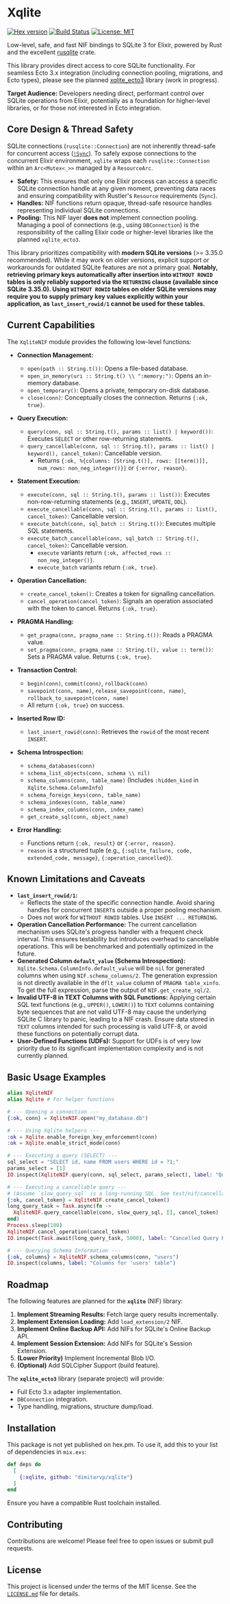 # Xqlite

[![Hex version](https://img.shields.io/hexpm/v/xqlite.svg?style=flat)](https://hex.pm/packages/xqlite)
[![Build Status](https://github.com/dimitarvp/xqlite/workflows/CI/badge.svg)](https://github.com/dimitarvp/xqlite/actions)
[![License: MIT](https://img.shields.io/badge/License-MIT-yellow.svg)](https://opensource.org/licenses/MIT)

Low-level, safe, and fast NIF bindings to SQLite 3 for Elixir, powered by Rust and the excellent [rusqlite](https://crates.io/crates/rusqlite) crate.

This library provides direct access to core SQLite functionality. For seamless Ecto 3.x integration (including connection pooling, migrations, and Ecto types), please see the planned [xqlite_ecto3](https://github.com/dimitarvp/xqlite_ecto3) library (work in progress).

**Target Audience:** Developers needing direct, performant control over SQLite operations from Elixir, potentially as a foundation for higher-level libraries, or for those not interested in Ecto integration.

## Core Design & Thread Safety

SQLite connections (`rusqlite::Connection`) are not inherently thread-safe for concurrent access ([`!Sync`](https://github.com/rusqlite/rusqlite/issues/342#issuecomment-592624109)). To safely expose connections to the concurrent Elixir environment, `xqlite` wraps each `rusqlite::Connection` within an `Arc<Mutex<_>>` managed by a `ResourceArc`.

- **Safety:** This ensures that only one Elixir process can access a specific SQLite connection handle at any given moment, preventing data races and ensuring compatibility with Rustler's `Resource` requirements (`Sync`).
- **Handles:** NIF functions return opaque, thread-safe resource handles representing individual SQLite connections.
- **Pooling:** This NIF layer **does not** implement connection pooling. Managing a pool of connections (e.g., using `DBConnection`) is the responsibility of the calling Elixir code or higher-level libraries like the planned `xqlite_ecto3`.

This library prioritizes compatibility with **modern SQLite versions** (>= 3.35.0 recommended). While it may work on older versions, explicit support or workarounds for outdated SQLite features are not a primary goal. **Notably, retrieving primary keys automatically after insertion into `WITHOUT ROWID` tables is only reliably supported via the `RETURNING` clause (available since SQLite 3.35.0). Using `WITHOUT ROWID` tables on older SQLite versions may require you to supply primary key values explicitly within your application, as `last_insert_rowid/1` cannot be used for these tables.**

## Current Capabilities

The `XqliteNIF` module provides the following low-level functions:

- **Connection Management:**

  - `open(path :: String.t())`: Opens a file-based database.
  - `open_in_memory(uri :: String.t() \\ ":memory:")`: Opens an in-memory database.
  - `open_temporary()`: Opens a private, temporary on-disk database.
  - `close(conn)`: Conceptually closes the connection. Returns `{:ok, true}`.

- **Query Execution:**

  - `query(conn, sql :: String.t(), params :: list() | keyword())`: Executes `SELECT` or other row-returning statements.
  - `query_cancellable(conn, sql :: String.t(), params :: list() | keyword(), cancel_token)`: Cancellable version.
    - Returns `{:ok, %{columns: [String.t()], rows: [[term()]], num_rows: non_neg_integer()}}` or `{:error, reason}`.

- **Statement Execution:**

  - `execute(conn, sql :: String.t(), params :: list())`: Executes non-row-returning statements (e.g., `INSERT`, `UPDATE`, `DDL`).
  - `execute_cancellable(conn, sql :: String.t(), params :: list(), cancel_token)`: Cancellable version.
  - `execute_batch(conn, sql_batch :: String.t())`: Executes multiple SQL statements.
  - `execute_batch_cancellable(conn, sql_batch :: String.t(), cancel_token)`: Cancellable version.
    - `execute` variants return `{:ok, affected_rows :: non_neg_integer()}`.
    - `execute_batch` variants return `{:ok, true}`.

- **Operation Cancellation:**

  - `create_cancel_token()`: Creates a token for signalling cancellation.
  - `cancel_operation(cancel_token)`: Signals an operation associated with the token to cancel. Returns `{:ok, true}`.

- **PRAGMA Handling:**

  - `get_pragma(conn, pragma_name :: String.t())`: Reads a PRAGMA value.
  - `set_pragma(conn, pragma_name :: String.t(), value :: term())`: Sets a PRAGMA value. Returns `{:ok, true}`.

- **Transaction Control:**

  - `begin(conn)`, `commit(conn)`, `rollback(conn)`
  - `savepoint(conn, name)`, `release_savepoint(conn, name)`, `rollback_to_savepoint(conn, name)`
  - All return `{:ok, true}` on success.

- **Inserted Row ID:**

  - `last_insert_rowid(conn)`: Retrieves the `rowid` of the most recent `INSERT`.

- **Schema Introspection:**

  - `schema_databases(conn)`
  - `schema_list_objects(conn, schema \\ nil)`
  - `schema_columns(conn, table_name)` (Includes `:hidden_kind` in `Xqlite.Schema.ColumnInfo`)
  - `schema_foreign_keys(conn, table_name)`
  - `schema_indexes(conn, table_name)`
  - `schema_index_columns(conn, index_name)`
  - `get_create_sql(conn, object_name)`

- **Error Handling:**
  - Functions return `{:ok, result}` or `{:error, reason}`.
  - `reason` is a structured tuple (e.g., `{:sqlite_failure, code, extended_code, message}`, `{:operation_cancelled}`).

## Known Limitations and Caveats

- **`last_insert_rowid/1`:**
  - Reflects the state of the specific connection handle. Avoid sharing handles for concurrent `INSERT`s outside a proper pooling mechanism.
  - Does not work for `WITHOUT ROWID` tables. Use `INSERT ... RETURNING`.
- **Operation Cancellation Performance:** The current cancellation mechanism uses SQLite's progress handler with a frequent check interval. This ensures testability but introduces overhead to cancellable operations. This will be benchmarked and potentially optimized in the future.
- **Generated Column `default_value` (Schema Introspection):** `Xqlite.Schema.ColumnInfo.default_value` will be `nil` for generated columns when using `NIF.schema_columns/2`. The generation expression is not directly available in the `dflt_value` column of `PRAGMA table_xinfo`. To get the full expression, parse the output of `NIF.get_create_sql/2`.
- **Invalid UTF-8 in TEXT Columns with SQL Functions:** Applying certain SQL text functions (e.g., `UPPER()`, `LOWER()`) to `TEXT` columns containing byte sequences that are not valid UTF-8 may cause the underlying SQLite C library to panic, leading to a NIF crash. Ensure data stored in `TEXT` columns intended for such processing is valid UTF-8, or avoid these functions on potentially corrupt data.
- **User-Defined Functions (UDFs):** Support for UDFs is of very low priority due to its significant implementation complexity and is not currently planned.

## Basic Usage Examples

```elixir
alias XqliteNIF
alias Xqlite # For helper functions

# --- Opening a connection ---
{:ok, conn} = XqliteNIF.open("my_database.db")

# --- Using Xqlite helpers ---
:ok = Xqlite.enable_foreign_key_enforcement(conn)
:ok = Xqlite.enable_strict_mode(conn)

# --- Executing a query (SELECT) ---
sql_select = "SELECT id, name FROM users WHERE id = ?1;"
params_select = [1]
IO.inspect(XqliteNIF.query(conn, sql_select, params_select), label: "Query Result")

# --- Executing a cancellable query ---
# (Assume `slow_query_sql` is a long-running SQL. See test/nif/cancellation_test.exs for examples)
{:ok, cancel_token} = XqliteNIF.create_cancel_token()
long_query_task = Task.async(fn ->
  XqliteNIF.query_cancellable(conn, slow_query_sql, [], cancel_token)
end)
Process.sleep(100)
XqliteNIF.cancel_operation(cancel_token)
IO.inspect(Task.await(long_query_task, 5000), label: "Cancelled Query Result")

# --- Querying Schema Information ---
{:ok, columns} = XqliteNIF.schema_columns(conn, "users")
IO.inspect(columns, label: "Columns for 'users' table")
```

## Roadmap

The following features are planned for the **`xqlite`** (NIF) library:

1.  **Implement Streaming Results:** Fetch large query results incrementally.
2.  **Implement Extension Loading:** Add `load_extension/2` NIF.
3.  **Implement Online Backup API:** Add NIFs for SQLite's Online Backup API.
4.  **Implement Session Extension:** Add NIFs for SQLite's Session Extension.
5.  **(Lower Priority)** Implement Incremental Blob I/O.
6.  **(Optional)** Add SQLCipher Support (build feature).

The **`xqlite_ecto3`** library (separate project) will provide:

- Full Ecto 3.x adapter implementation.
- `DBConnection` integration.
- Type handling, migrations, structure dump/load.

## Installation

This package is not yet published on hex.pm. To use it, add this to your list of dependencies in `mix.exs`:

```elixir
def deps do
  [
    {:xqlite, github: "dimitarvp/xqlite"}
  ]
end
```

Ensure you have a compatible Rust toolchain installed.

## Contributing

Contributions are welcome! Please feel free to open issues or submit pull requests.

## License

This project is licensed under the terms of the MIT license. See the [`LICENSE.md`](LICENSE.md) file for details.
